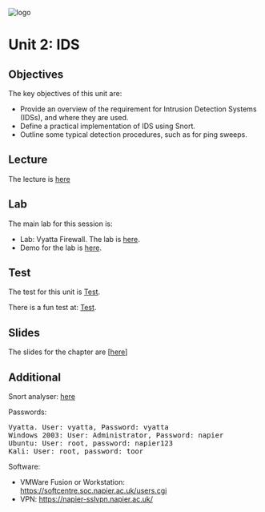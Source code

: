 ![logo](https://github.com/billbuchanan/csn09112/blob/master/zadditional/top_csn09112.png)

# Unit 2: IDS
## Objectives
The key objectives of this unit are:</p>

* Provide an overview of the requirement for Intrusion Detection Systems (IDSs), and  where they are used.</li>
* Define a practical implementation of IDS using Snort.</li>
* Outline some typical detection procedures, such as for ping sweeps.</li>

## Lecture
The lecture is [here](https://www.youtube.com/watch?v=IguN0dFZ23I)

## Lab
The main lab for this session is:</p>

* Lab: Vyatta Firewall. The lab is [here](https://github.com/billbuchanan/csn09112/blob/master/week02_ids/lab/lab01_Vyatta.pdf).
* Demo for the lab is [here](https://youtu.be/ACldSA_uKM0).
  

## Test
The test for this unit is <a href="https://asecuritysite.com/tests/tests?sortBy=sfc02">Test</a>.

There is a fun test at: <a href="https://asecuritysite.com/tests/fun?sortBy=sfc02">Test</a>.

## Slides
<p>The slides for the chapter are [<a href="https://github.com/billbuchanan/csn09112/blob/master/week02_ids/lecture/unit02_ids.pdf">here</a>]</p>

## Additional
Snort analyser: <a href="https://asecuritysite.com/forensics/snort2">here</a>

Passwords:

<pre>
Vyatta. User: vyatta, Password: vyatta
Windows 2003: User: Administrator, Password: napier
Ubuntu: User: root, password: napier123
Kali: User: root, password: toor
</pre>

Software:

* VMWare Fusion or Workstation: https://softcentre.soc.napier.ac.uk/users.cgi
* VPN: https://napier-sslvpn.napier.ac.uk/


